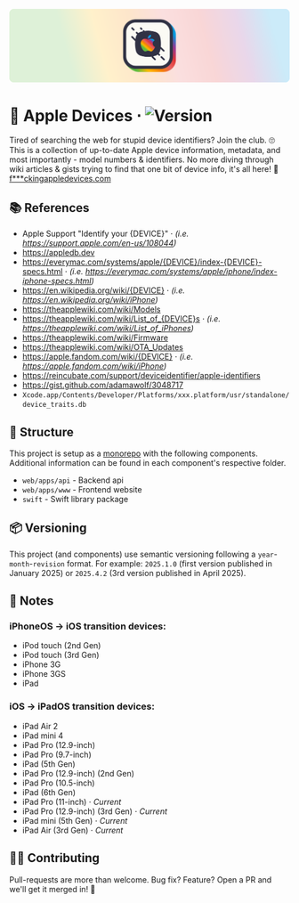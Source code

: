 ![Apple Devices](assets/hero.png)

# 📱 Apple Devices ⋅ ![Version](https://img.shields.io/badge/Version-2025.10.1-fbfaf4.svg?labelColor=313244)

Tired of searching the web for stupid device identifiers? Join the club. 🙄 This is a collection of up-to-date Apple device information, metadata, and most importantly - model numbers & identifiers. No more diving through wiki articles & gists trying to find that one bit of device info, it's all here! 🎉 [f***ckingappledevices.com](https://fuckingappledevices.com)

## 📚 References

- Apple Support "Identify your {DEVICE}" ⋅ _(i.e. https://support.apple.com/en-us/108044)_
- https://appledb.dev
- https://everymac.com/systems/apple/{DEVICE}/index-{DEVICE}-specs.html ⋅ _(i.e. https://everymac.com/systems/apple/iphone/index-iphone-specs.html)_
- https://en.wikipedia.org/wiki/{DEVICE} ⋅ _(i.e. https://en.wikipedia.org/wiki/iPhone)_
- https://theapplewiki.com/wiki/Models
- https://theapplewiki.com/wiki/List_of_{DEVICE}s ⋅ _(i.e. https://theapplewiki.com/wiki/List_of_iPhones)_
- https://theapplewiki.com/wiki/Firmware
- https://theapplewiki.com/wiki/OTA_Updates
- https://apple.fandom.com/wiki/{DEVICE} ⋅ _(i.e. https://apple.fandom.com/wiki/iPhone)_
- https://reincubate.com/support/deviceidentifier/apple-identifiers
- https://gist.github.com/adamawolf/3048717
- `Xcode.app/Contents/Developer/Platforms/xxx.platform/usr/standalone/device_traits.db`

## 📂 Structure

This project is setup as a [monorepo](https://en.wikipedia.org/wiki/Monorepo) with the following components. Additional information can be found in each component's respective folder.

- `web/apps/api` - Backend api
- `web/apps/www` - Frontend website
- `swift` - Swift library package

## 📦 Versioning

This project (and components) use semantic versioning following a `year`-`month`-`revision` format. For example: `2025.1.0` (first version published in January 2025) or `2025.4.2` (3rd version published in April 2025).

## 📝 Notes

### iPhoneOS → iOS transition devices:

- iPod touch (2nd Gen)
- iPod touch (3rd Gen)
- iPhone 3G
- iPhone 3GS
- iPad

### iOS → iPadOS transition devices:

- iPad Air 2
- iPad mini 4
- iPad Pro (12.9-inch)
- iPad Pro (9.7-inch)
- iPad (5th Gen)
- iPad Pro (12.9-inch) (2nd Gen)
- iPad Pro (10.5-inch)
- iPad (6th Gen)
- iPad Pro (11-inch) ⋅ _Current_
- iPad Pro (12.9-inch) (3rd Gen) ⋅ _Current_
- iPad mini (5th Gen) ⋅ _Current_
- iPad Air (3rd Gen) ⋅ _Current_

## 💪🏻 Contributing

Pull-requests are more than welcome. Bug fix? Feature? Open a PR and we'll get it merged in! 🎉
